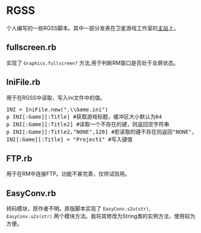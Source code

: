 # RGSS
个人编写的一些RGSS脚本。其中一部分发表在卫星游戏工作室的[主站](https://www.s-gs.net/category/rgss/)上。

## fullscreen.rb
实现了 `Graphics.fullscreen?` 方法,用于判断RM窗口是否处于全屏状态。

## IniFile.rb
用于在RGSS中读取、写入ini文件中的值。
<pre>INI = IniFile.new(".\\Game.ini")
p INI[:Game][:Title] #获取游戏标题，缓冲区大小默认为64
p INI[:Game][:Title2] #读取一个不存在的键，则返回空字符串
p INI[:Game][:Title2,"NONE",128] #若读取的键不存在则返回"NONE"，并指定缓冲区大小为128
INI[:Game][:Title] = "Project1" #写入键值</pre>

## FTP.rb
用于在RM中连接FTP。功能不甚完善，仅供试验用。

## EasyConv.rb
转码模块，原作者不明。原版脚本实现了 `EasyConv.s2u(str)`, `EasyConv.u2s(str)` 两个模块方法。我将其修改为String类的实例方法，使用较为方便。